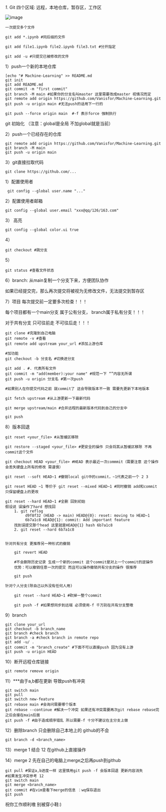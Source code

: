 
*1*. Git 四个区域: 远程，本地仓库，暂存区，工作区

![image](https://github.com/Vanisfor/test/blob/main/1728940033317.png)

```
一次提交多个文件

git add *.ipynb #同后缀的文件

git add file1.ipynb file2.ipynb file3.txt #分开指定

git add -u #只提交已被修改的文件
```

1）push一个新的本地仓库
```
[echo "# Machine-Learning" >> README.md
git init
git add README.md
git commit -m "first commit"
git branch -M main #如果你的分支名叫master 这里需要改成master 视情况而定
git remote add origin https://github.com/Vanisfor/Machine-Learning.git
git push -u origin main #无法push的话用下一行的

git push --force origin main  #-f 表示force 强制执行
```
git 初始化 （注意：global是全局 不加global就是当前）

2）push一个已经存在的仓库
```
git remote add origin https://github.com/Vanisfor/Machine-Learning.git
git branch -M main
git push -u origin main
```
3）git直接拉取代码
```
git clone https://github.com/...
```


1）配置使用者
```
 git config --global user.name "..."
```
2）配置使用者邮箱
```
git config --global user.email "xxx@qq/126/163.com"
```
3） 高亮
```
git config --global color.ui true
```

4）
```
git checkout #跳分支
```
5）

```
git status #查看文件状态
```

6）branch: 从main复制一个分支下来，方便团队协作


如果已经提交完，那么再次提交将被视为无修改文件，无法提交到暂存区

7）项目
每次提交前一定要多次检查！！！

每个项目都有一个main分支 属于公有分支， branch属于私有分支！！！

对于共有分支 只可往前走 不可往后走！！！

```
git clone #克隆到自己电脑
git remote -v #查看
git remote add upstream your_url #添加上游仓库

#加功能
git checkout -b 分支名 #切换进分支

git add . #. 代表所有文件
git commit -m "add(member):your name" #规范一下 “”内容无所谓
git push -u origin 分支名 #第一次push

#如果别人在你提交代码之前 就commit了 这会导致版本不一致 需要先更新下本地版本

git fetch upstream #从上游更新一下最新代码

git merge upstream/main #合并远程的最新版本代码到自己的分支中

git push
```

8）版本回退
```
git reset <your_file> #从暂缓区移除

git restore --staged <your_file> #更安全的操作 只会将其从暂缓区移除 不再commit这个文件

git checkout HEAD <your_file> #HEAD 表示最近一次commmit（需要注意 这个操作会丢失硬盘上所有的修改 需谨慎）

git reset --soft HEAD~1 #撤销local git中的commit，~1代表之前一个 2 3 

git reset HEAD ~1 等价于 git reset --mixed HEAD~1 #同时撤销 add和commit 只保留硬盘上的更改

git reset --hard HEAD~1 #全删 回到初始
假设说 误操作了hard 想找回
	1. git reflog
		 d9f8f32 (HEAD -> main) HEAD@{0}: reset: moving to HEAD~1
		 6b7a1c8 HEAD@{1}: commit: Add important feature
	找到误提交那个head 这里就是HEAD@{1} hash 6b7a1c8
	2. git reset --hard 6b7a1c8


针对共有分支 更推荐另一种形式的撤销

	git revert HEAD 
	
	#不会删除历史记录 生成一个新的commit 这个commit是对上一个commit的逆操作
	优势：可以撤销任意一次的提交 而且可以操作撤销共有分支的操作 很推荐

	git push

针对个人分支(除自己以外没有任何人用)
	
	git reset --hard HEAD~1 #砍掉一整个commit
	
	git push -f #如果想同步到远端 必须使用-f 千万别在共有分支整嗷
```
9）branch
```
git clone your_url
git checkout -b branch_name
git branch #check branch
git branch -a #check branch in remote repo
git add -u/ .
git commit -m "branch_create" #下面不可以直接push 因为没有上游
git push -u origin HEAD
```
10）断开远程仓库链接
```
git remote remove origin
```
11）***由于a,b都在更新 导致push有冲突
```
git switch main
git pull
git switch new-feature
git rebase main #会询问需要哪个版本
git rebase --continue #解决一个冲突 如果还有冲突需要再次git rebase rebase完之后会接在main后面
git push -f #由于造成顺序错乱 所以需要-f 十分不建议在主分支上做
```
12）删除branch 只会删除自己本地上的 github的不会
```
git branch -d <branch_name>
```
13）merge 1 结合 12 在github上直接操作

14）merge 2 先在自己的电脑上merge之后再push到github
```
git pull #保证a,b进度一样 这里慎用git push -f 会版本回退 更新内容消失
#如果发生冲突参考 12
git switch main
git merge <branch_name>
git commit #在vim查看下merge的信息 ：wq保存退出
git push
```
祝你工作顺利嗷 别被穿小鞋:)
